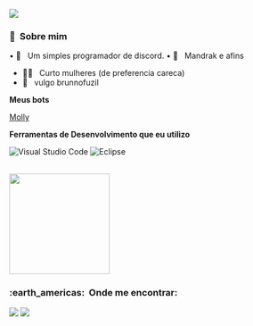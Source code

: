 ![](https://komarev.com/ghpvc/?username=Brunnokkj&color=c219d8)

<h3> 🥰 &nbsp;Sobre mim </h3>

• 🤖 &nbsp; Um simples programador de discord.
• 🤕 &nbsp; Mandrak e afins
- 👨‍🦲 &nbsp; Curto mulheres (de preferencia careca)
- 🔫 &nbsp; vulgo brunnofuzil

**Meus bots**

  <a href="https://discord.com/oauth2/authorize?client_id=688890062938701825&scope=bot&permissions=3534153">Molly</a>

**Ferramentas de Desenvolvimento que eu utilizo**

  ![Visual Studio Code](https://img.shields.io/badge/-Visual%20Studio%20Code-333333?style=flat&logo=visual-studio-code&logoColor=007ACC)
  ![Eclipse](https://img.shields.io/badge/-Eclipse-333333?style=flat&logo=eclipse-ide&logoColor=2C2255)

<br/>

<a href="https://github.com/Brunnokkj">
  <img height="180em" src="https://github-readme-stats.vercel.app/api?username=Brunnokkj&theme=midnight-purple&show_icons=true" />
</a>

<br/>

<h3> :earth_americas: &nbsp;Onde me encontrar: </h3> 

 <a href="#" alt="Instagram">
  <img src="https://img.shields.io/badge/-Instagram-DF0174?style=flat-square&labelColor=DF0174&logo=instagram&logoColor=white&link=https://instagram.com/brunnofuzil"/></a>
  

 <a href="#" alt="Discord">
  <img src="https://img.shields.io/badge/-Discord-5a96e6?style=flat-square&labelColor=5a96e6&logo=discord&logoColor=white&link=https://discord.gg/kuqYjhruK6"/></a>
  
